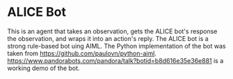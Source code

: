 # ALICE Bot
This is an agent that takes an observation, gets the ALICE bot's response the observation, and wraps it into an action's reply.
The ALICE bot is a strong rule-based bot uing AIML.
The Python implementation of the bot was taken from https://github.com/paulovn/python-aiml.
https://www.pandorabots.com/pandora/talk?botid=b8d616e35e36e881 is a working demo of the bot.
